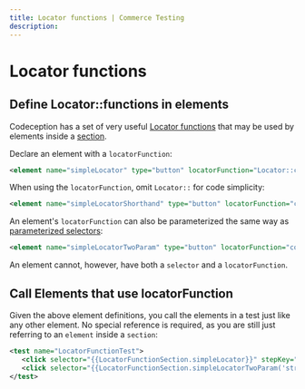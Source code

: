 ```yaml
---
title: Locator functions | Commerce Testing
description:
---
```


# Locator functions

## Define Locator::functions in elements

 Codeception has a set of very useful [Locator functions][] that may be used by elements inside a [section][].

Declare an element with a `locatorFunction`:

```xml
<element name="simpleLocator" type="button" locatorFunction="Locator::contains('label', 'Name')"/>
```

When using the `locatorFunction`, omit `Locator::` for code simplicity:

```xml
<element name="simpleLocatorShorthand" type="button" locatorFunction="contains('label', 'Name')"/>
```

An element's `locatorFunction` can also be parameterized the same way as [parameterized selectors][]:

```xml
<element name="simpleLocatorTwoParam" type="button" locatorFunction="contains({{arg1}}, {{arg2}})" parameterized="true"/>
```

An element cannot, however, have both a `selector` and a `locatorFunction`.

## Call Elements that use locatorFunction

Given the above element definitions, you call the elements in a test just like any other element. No special reference is required, as you are still just referring to an `element` inside a `section`:

```xml
<test name="LocatorFunctionTest">
   <click selector="{{LocatorFunctionSection.simpleLocator}}" stepKey="SimpleLocator"/>
   <click selector="{{LocatorFunctionSection.simpleLocatorTwoParam('string1', 'string2')}}" stepKey="TwoParamLiteral"/>
</test>
```

<!-- Link Definitions -->
[Locator functions]: http://codeception.com/docs/reference/Locator
[section]: ../section.md
[parameterized selectors]: ./parameterized-selectors.md
